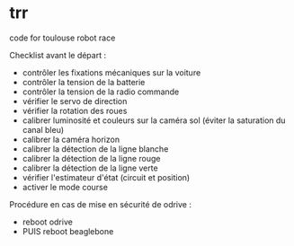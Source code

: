 # trr
code for toulouse robot race

Checklist avant le départ :
- contrôler les fixations mécaniques sur la voiture
- contrôler la tension de la batterie
- contrôler la tension de la radio commande
- vérifier le servo de direction
- vérifier la rotation des roues
- calibrer luminosité et couleurs sur la caméra sol (éviter la saturation du canal bleu)
- calibrer la caméra horizon
- calibrer la détection de la ligne blanche
- calibrer la détection de la ligne rouge
- calibrer la détection de la ligne verte
- vérifier l'estimateur d'état (circuit et position)
- activer le mode course

Procédure en cas de mise en sécurité de odrive :
- reboot odrive
- PUIS reboot beaglebone
